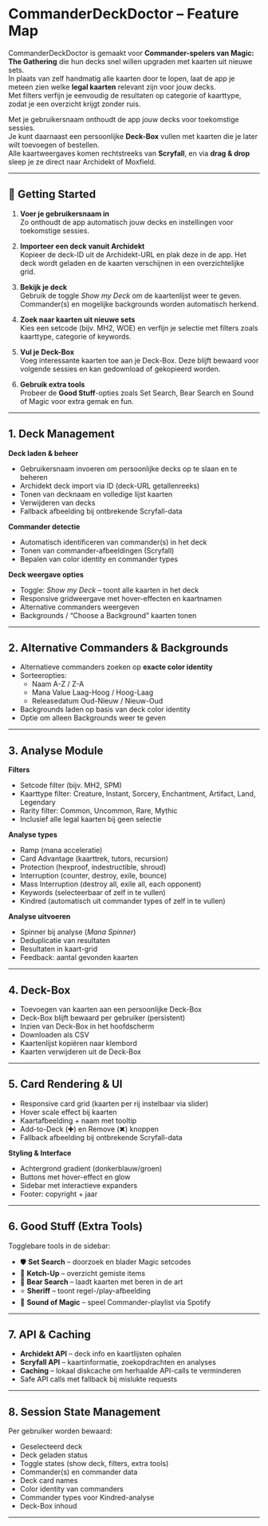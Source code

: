# CommanderDeckDoctor – Feature Map

CommanderDeckDoctor is gemaakt voor **Commander-spelers van Magic: The Gathering** die hun decks snel willen upgraden met kaarten uit nieuwe sets.  
In plaats van zelf handmatig alle kaarten door te lopen, laat de app je meteen zien welke **legal kaarten** relevant zijn voor jouw decks.  
Met filters verfijn je eenvoudig de resultaten op categorie of kaarttype, zodat je een overzicht krijgt zonder ruis.  

Met je gebruikersnaam onthoudt de app jouw decks voor toekomstige sessies.  
Je kunt daarnaast een persoonlijke **Deck-Box** vullen met kaarten die je later wilt toevoegen of bestellen.  
Alle kaartweergaves komen rechtstreeks van **Scryfall**, en via **drag & drop** sleep je ze direct naar Archidekt of Moxfield.  

---

## 🚀 Getting Started

1. **Voer je gebruikersnaam in**  
   Zo onthoudt de app automatisch jouw decks en instellingen voor toekomstige sessies.  

2. **Importeer een deck vanuit Archidekt**  
   Kopieer de deck-ID uit de Archidekt-URL en plak deze in de app. Het deck wordt geladen en de kaarten verschijnen in een overzichtelijke grid.  

3. **Bekijk je deck**  
   Gebruik de toggle *Show my Deck* om de kaartenlijst weer te geven. Commander(s) en mogelijke backgrounds worden automatisch herkend.  

4. **Zoek naar kaarten uit nieuwe sets**  
   Kies een setcode (bijv. MH2, WOE) en verfijn je selectie met filters zoals kaarttype, categorie of keywords.  

5. **Vul je Deck-Box**  
   Voeg interessante kaarten toe aan je Deck-Box. Deze blijft bewaard voor volgende sessies en kan gedownload of gekopieerd worden.  

6. **Gebruik extra tools**  
   Probeer de **Good Stuff**-opties zoals Set Search, Bear Search en Sound of Magic voor extra gemak en fun.  

---

## 1. Deck Management
**Deck laden & beheer**
- Gebruikersnaam invoeren om persoonlijke decks op te slaan en te beheren  
- Archidekt deck import via ID (deck-URL getallenreeks)  
- Tonen van decknaam en volledige lijst kaarten  
- Verwijderen van decks  
- Fallback afbeelding bij ontbrekende Scryfall-data  

**Commander detectie**
- Automatisch identificeren van commander(s) in het deck  
- Tonen van commander-afbeeldingen (Scryfall)  
- Bepalen van color identity en commander types  

**Deck weergave opties**
- Toggle: *Show my Deck* – toont alle kaarten in het deck  
- Responsive gridweergave met hover-effecten en kaartnamen  
- Alternative commanders weergeven  
- Backgrounds / “Choose a Background” kaarten tonen  

---

## 2. Alternative Commanders & Backgrounds
- Alternatieve commanders zoeken op **exacte color identity**  
- Sorteeropties:  
  - Naam A-Z / Z-A  
  - Mana Value Laag-Hoog / Hoog-Laag  
  - Releasedatum Oud-Nieuw / Nieuw-Oud  
- Backgrounds laden op basis van deck color identity  
- Optie om alleen Backgrounds weer te geven  

---

## 3. Analyse Module
**Filters**
- Setcode filter (bijv. MH2, SPM)  
- Kaarttype filter: Creature, Instant, Sorcery, Enchantment, Artifact, Land, Legendary  
- Rarity filter: Common, Uncommon, Rare, Mythic  
- Inclusief alle legal kaarten bij geen selectie  

**Analyse types**
- Ramp (mana acceleratie)  
- Card Advantage (kaarttrek, tutors, recursion)  
- Protection (hexproof, indestructible, shroud)  
- Interruption (counter, destroy, exile, bounce)  
- Mass Interruption (destroy all, exile all, each opponent)  
- Keywords (selecteerbaar of zelf in te vullen)  
- Kindred (automatisch uit commander types of zelf in te vullen)  

**Analyse uitvoeren**
- Spinner bij analyse (*Mana Spinner*)  
- Deduplicatie van resultaten  
- Resultaten in kaart-grid  
- Feedback: aantal gevonden kaarten  

---

## 4. Deck-Box
- Toevoegen van kaarten aan een persoonlijke Deck-Box  
- Deck-Box blijft bewaard per gebruiker (persistent)  
- Inzien van Deck-Box in het hoofdscherm  
- Downloaden als CSV  
- Kaartenlijst kopiëren naar klembord  
- Kaarten verwijderen uit de Deck-Box  

---

## 5. Card Rendering & UI
- Responsive card grid (kaarten per rij instelbaar via slider)  
- Hover scale effect bij kaarten  
- Kaartafbeelding + naam met tooltip  
- Add-to-Deck (✚) en Remove (✖) knoppen  
- Fallback afbeelding bij ontbrekende Scryfall-data  

**Styling & Interface**
- Achtergrond gradient (donkerblauw/groen)  
- Buttons met hover-effect en glow  
- Sidebar met interactieve expanders  
- Footer: copyright + jaar  

---

## 6. Good Stuff (Extra Tools)
Togglebare tools in de sidebar:  
- 🛡️ **Set Search** – doorzoek en blader Magic setcodes  
- 🍅 **Ketch-Up** – overzicht gemiste items  
- 🐻 **Bear Search** – laadt kaarten met beren in de art  
- ⭐ **Sheriff** – toont regel-/play-afbeelding  
- 🎵 **Sound of Magic** – speel Commander-playlist via Spotify  

---

## 7. API & Caching
- **Archidekt API** – deck info en kaartlijsten ophalen  
- **Scryfall API** – kaartinformatie, zoekopdrachten en analyses  
- **Caching** – lokaal diskcache om herhaalde API-calls te verminderen  
- Safe API calls met fallback bij mislukte requests  

---

## 8. Session State Management
Per gebruiker worden bewaard:  
- Geselecteerd deck  
- Deck geladen status  
- Toggle states (show deck, filters, extra tools)  
- Commander(s) en commander data  
- Deck card names  
- Color identity van commanders  
- Commander types voor Kindred-analyse  
- Deck-Box inhoud  

---
